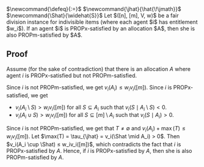 <span class="invisible">
$\newcommand{\defeq}{:=}$
$\newcommand{\jhat}{\hat{\!\jmath}}$
$\newcommand{\Shat}{\widehat{S}}$
</span>
Let $([n], [m], V, w)$ be a fair division instance for indivisible items
(where each agent $i$ has entitlement $w_i$).
If an agent $i$ is PROPx-satisfied by an allocation $A$, then she is also PROPm-satisfied by $A$.

## Proof

Assume (for the sake of contradiction) that there is an allocation $A$ where
agent $i$ is PROPx-satisfied but not PROPm-satisfied.

Since $i$ is not PROPm-satisfied, we get $v_i(A_i) ≤ w_iv_i([m])$.
Since $i$ is PROPx-satisfied, we get

* $v_i(A_i \setminus S) > w_iv_i([m])$ for all $S \subseteq A_i$ such that $v_i(S \mid A_i \setminus S) < 0$.
* $v_i(A_i \cup S) > w_iv_i([m])$ for all $S \subseteq [m] \setminus A_i$ such that $v_i(S \mid A_i) > 0$.

Since $i$ is not PROPm-satisfied, we get that $T \neq \emptyset$ and $v_i(A_i) + \max(T) ≤ w_iv_i([m])$.
Let $\max(T) = \tau_{\jhat} = v_i(\Shat \mid A_i) > 0$.
Then $v_i(A_i \cup \Shat) ≤ w_iv_i([m])$, which contradicts the fact that
$i$ is PROPx-satisfied by $A$.
Hence, if $i$ is PROPx-satisfied by $A$, then she is also PROPm-satisfied by $A$.
